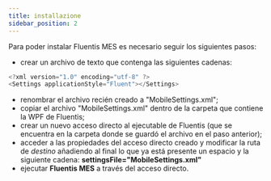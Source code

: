 ```yaml
---
title: installazione
sidebar_position: 2
---
```


Para poder instalar Fluentis MES es necesario seguir los siguientes pasos:

- crear un archivo de texto que contenga las siguientes cadenas:     

```csharp
<?xml version="1.0" encoding="utf-8" ?>
<Settings applicationStyle="Fluent"></Settings>
```

- renombrar el archivo recién creado a "MobileSettings.xml";        
- copiar el archivo "MobileSettings.xml" dentro de la carpeta que contiene la WPF de Fluentis;  
- crear un nuevo acceso directo al ejecutable de Fluentis (que se encuentra en la carpeta donde se guardó el archivo en el paso anterior);  
- acceder a las propiedades del acceso directo creado y modificar la ruta de *destino* añadiendo al final lo que ya está presente un espacio y la siguiente cadena: **settingsFile="MobileSettings.xml"**  
- ejecutar **Fluentis MES** a través del acceso directo.